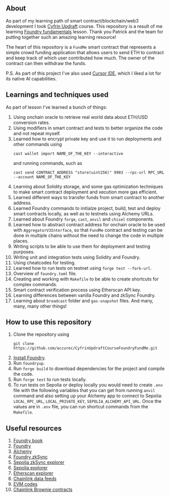 ## About

As part of my learning path of smart contract/blockchain/web3 development I took [Cyfrin Updraft](https://updraft.cyfrin.io/dashboard) course. This repository is a result of me learning [Foundry fundamentals](https://updraft.cyfrin.io/courses/foundry) lesson. Thank you Patrick and the team for putting together such an amazing learning resource! 

The heart of this repository is a `FundMe` smart contract that represents a simple crowd funding application that allows users to send ETH to contract and keep track of which user contributed how much. The owner of the contract can then withdraw the funds.

P.S. As part of this project I've also used [Cursor IDE](https://www.cursor.com/), which I liked a lot for its native AI capabilities.

## Learnings and techniques used

As part of lesson I've learned a bunch of things:
1) Using onchain oracle to retrieve real world data about ETH/USD conversion rates.
2) Using modifiers in smart contract and tests to better organize the code and not repeat myself.
3) Learned how to encrypt private key and use it to run deployments and other commands using 
   ```
   cast wallet import NAME_OF_THE_KEY --interactive
   ``` 
   and running commands, such as 
   ```
   cast send CONTRACT_ADDRESS "store(uint256)" 9903 --rpc-url RPC_URL --account NAME_OF_THE_KEY
   ```
4) Learning about Solidity storage, and some gas optimization techniques to make smart contract deployment and xecution more gas efficient.
5) Learned different ways to transfer funds from smart contract to another address.
6) Learned Foundry commands to initialze project, build, test and deploy smart contracts locally, as well as to testnets using Alchemy URLs.
7) Learned about Foundry `forge`, `cast`, `anvil` and `chisel` components.
8) Learned how to abstract contract address for onchain oracle to be used with `AggregatorV3Interface`, so that `FundMe` contract and testing can be done in multiple chains without the need to change the code in multiple places.
9)  Writing scripts to be able to use them for deployment and testing purposes.
10) Writing unit and integration tests using Solidity and Foundry.
11) Using cheatcodes for testing.
12) Learned how to run tests on testnet using `forge test --fork-url`.
13) Overview of `foundry.toml` file.
14) Creating and working with `Makefile` to be able to create shortcuts for complex commands.
15) Smart contract verification process using Etherscan API key.
16) Learning differences between vanilla Foundry and zkSync Foundry.
17) Learning about `broadcast` folder and `gas-snapshot` files. And many, many, many other things!

## How to use this repository

1) Clone the repository using 
   ```
   git clone https://github.com/accurec/CyfrinUpdraftCourseFoundryFundMe.git
   ```
2) [Install Foundry](https://book.getfoundry.sh/getting-started/installation).
3) Run `foundryup`.
4) Run `forge build` to download dependencies for the project and compile the code.
5) Run `forge test` to run tests locally.
6) To run tests on Sepolia or deploy locally you would need to create `.env` file with the following variables that you can get from running `anvil` command and also setting up your Alchemy app to connect to Sepolia: `LOCAL_RPC_URL`, `LOCAL_PRIVATE_KEY`, `SEPOLIA_ALCHEMY_API_URL`. Once the values are in `.env` file, you can run shortcut commands from the `Makefile`.

## Useful resources

1) [Foundry book](https://book.getfoundry.sh/)
2) [Foundry](https://github.com/foundry-rs/foundry)
3) [Alchemy](https://www.alchemy.com/)
4) [Foundry zkSync](https://github.com/matter-labs/foundry-zksync)
5) [Sepolia zkSync explorer](https://sepolia.explorer.zksync.io/)
6) [Sepolia explorer](https://sepolia.etherscan.io/)
7) [Etherscan explorer](https://etherscan.io/)
8) [Chainlink data feeds](https://docs.chain.link/data-feeds)
9) [EVM codes](https://www.evm.codes/)
10) [Chainlink Brownie contracts](https://github.com/smartcontractkit/chainlink-brownie-contracts)
